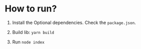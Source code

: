 How to run?
===

1. Install the Optional dependencies. Check the `package.json`.

1. Build lib: `yarn build`

1. Run `node index`
